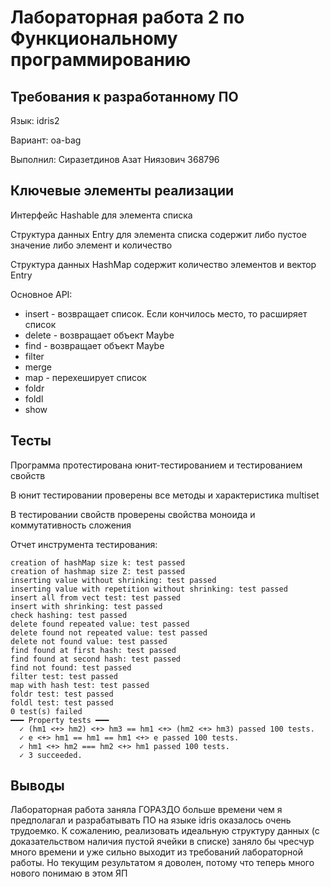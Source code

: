 
# Лабораторная работа 2 по Функциональному программированию

## Требования к разработанному ПО

Язык: idris2

Вариант: oa-bag

Выполнил: Сиразетдинов Азат Ниязович 368796

## Ключевые элементы реализации

Интерфейс Hashable для элемента списка

Структура данных Entry для элемента списка содержит либо пустое значение либо элемент и количество

Структура данных HashMap содержит количество элементов и вектор Entry

Основное API:

- insert - возвращает список. Если кончилось место, то расширяет список
- delete - возвращает объект Maybe
- find - возвращает объект Maybe
- filter
- merge
- map - перехеширует список
- foldr
- foldl
- show

## Тесты

Программа протестирована юнит-тестированием и тестированием свойств

В юнит тестировании проверены все методы и характеристика multiset

В тестировании свойств проверены свойства моноида и коммутативность сложения

Отчет инструмента тестирования:

```
creation of hashMap size k: test passed
creation of hashmap size Z: test passed
inserting value without shrinking: test passed
inserting value with repetition without shrinking: test passed
insert all from vect test: test passed
insert with shrinking: test passed
check hashing: test passed
delete found repeated value: test passed
delete found not repeated value: test passed
delete not found value: test passed
find found at first hash: test passed
find found at second hash: test passed
find not found: test passed
filter test: test passed
map with hash test: test passed
foldr test: test passed
foldl test: test passed
0 test(s) failed
━━━ Property tests ━━━
  ✓ (hm1 <+> hm2) <+> hm3 == hm1 <+> (hm2 <+> hm3) passed 100 tests.
  ✓ e <+> hm1 == hm1 == hm1 <+> e passed 100 tests.
  ✓ hm1 <+> hm2 === hm2 <+> hm1 passed 100 tests.
  ✓ 3 succeeded.
```

## Выводы

Лабораторная работа заняла ГОРАЗДО больше времени чем я предполагал и разрабатывать ПО на языке idris оказалось очень трудоемко.
К сожалению, реализовать идеальную структуру данных (с доказательством наличия пустой ячейки в списке) заняло бы чресчур много времени и уже сильно выходит из требований лабораторной работы.
Но текущим результатом я доволен, потому что теперь много нового понимаю в этом ЯП
